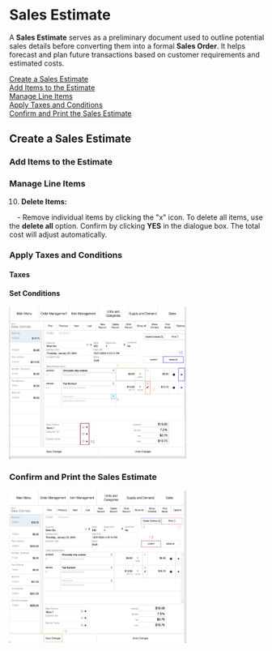 # Sales Estimate

A **Sales Estimate** serves as a preliminary document used to outline potential sales details before converting them into a formal **Sales Order**. It helps forecast and plan future transactions based on customer requirements and estimated costs.

 [Create a Sales Estimate](#create-a-sales-estimate) <br>
[Add Items to the Estimate](#add-items-to-the-estimate) <br>
[Manage Line Items](#manage-line-items) <br>
[Apply Taxes and Conditions](#apply-taxes-and-conditions) <br>
[Confirm and Print the Sales Estimate](#confirm-and-print-the-sales-estimate) <br>
## Create a Sales Estimate

### Add Items to the Estimate

### Manage Line Items

10. **Delete Items:**

    - Remove individual items by clicking the "x" icon. To delete all items, use the **delete all** option. Confirm by clicking **YES** in the dialogue box. The total cost will adjust automatically.
### Apply Taxes and Conditions
#### Taxes

#### Set Conditions


<img src="https://github.com/Fx-Professional-Services/HorizonDocs/blob/staging/Horizon%20User%20Guide/00%20Assets/11_manage_line_items_sales_estimate.png" width="350" height="300">

### Confirm and Print the Sales Estimate



<img src="https://github.com/Fx-Professional-Services/HorizonDocs/blob/staging/Horizon%20User%20Guide/00%20Assets/12_confirm_print_sales_estimate.png" width="350" height="300">